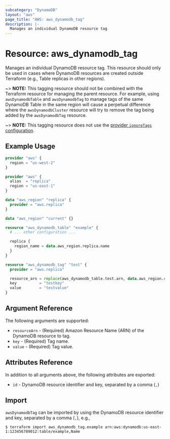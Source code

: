 ```yaml
---
subcategory: "DynamoDB"
layout: "aws"
page_title: "AWS: aws_dynamodb_tag"
description: |-
  Manages an individual DynamoDB resource tag
---
```


# Resource: aws_dynamodb_tag

Manages an individual DynamoDB resource tag. This resource should only be used in cases where DynamoDB resources are created outside Terraform (e.g., Table replicas in other regions).

~> **NOTE:** This tagging resource should not be combined with the Terraform resource for managing the parent resource. For example, using `awsDynamodbTable` and `awsDynamodbTag` to manage tags of the same DynamoDB Table in the same region will cause a perpetual difference where the `awsDynamodbCluster` resource will try to remove the tag being added by the `awsDynamodbTag` resource.

~> **NOTE:** This tagging resource does not use the [provider `ignoreTags` configuration](/docs/providers/aws/index.html#ignore_tags).

## Example Usage

```terraform
provider "aws" {
  region = "us-west-2"
}

provider "aws" {
  alias  = "replica"
  region = "us-east-1"
}

data "aws_region" "replica" {
  provider = "aws.replica"
}

data "aws_region" "current" {}

resource "aws_dynamodb_table" "example" {
  # ... other configuration ...

  replica {
    region_name = data.aws_region.replica.name
  }
}

resource "aws_dynamodb_tag" "test" {
  provider = "aws.replica"

  resource_arn = replace(aws_dynamodb_table.test.arn, data.aws_region.current.name, data.aws_region.replica.name)
  key          = "testkey"
  value        = "testvalue"
}
```

## Argument Reference

The following arguments are supported:

* `resourceArn` - (Required) Amazon Resource Name (ARN) of the DynamoDB resource to tag.
* `key` - (Required) Tag name.
* `value` - (Required) Tag value.

## Attributes Reference

In addition to all arguments above, the following attributes are exported:

* `id` - DynamoDB resource identifier and key, separated by a comma (`,`)

## Import

`awsDynamodbTag` can be imported by using the DynamoDB resource identifier and key, separated by a comma (`,`), e.g.,

```
$ terraform import aws_dynamodb_tag.example arn:aws:dynamodb:us-east-1:123456789012:table/example,Name
```

<!-- cache-key: cdktf-0.17.0-pre.15 input-fd389dcf31a305e348d3ed1433784156185b50be9cfc6e333baa6536bd8a60cb -->